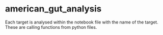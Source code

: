 # american_gut_analysis
Each target is analysed within the notebook file with the name of the target. These are calling functions from python files.

